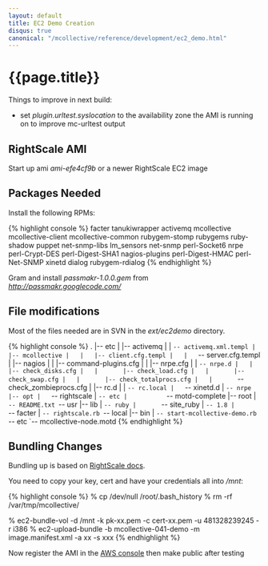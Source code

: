 ```yaml
---
layout: default
title: EC2 Demo Creation
disqus: true
canonical: "/mcollective/reference/development/ec2_demo.html"
---
```

[Bundling]: http://support.rightscale.com/12-Guides/01-RightScale_Dashboard_User_Guide/02-Clouds/01-EC2/08-EC2_Image_Locator/Register_an_AMI#Step_2.3a_Bundle_the_Instance
[Console]: https://console.aws.amazon.com/ec2

# {{page.title}}
Things to improve in next build:

 * set _plugin.urltest.syslocation_ to the availability zone the AMI is running on to improve mc-urltest output

## RightScale AMI
Start up ami _ami-efe4cf9b_ or a newer RightScale EC2 image

## Packages Needed
Install the following RPMs:

{% highlight console %}
facter
tanukiwrapper
activemq
mcollective
mcollective-client
mcollective-common
rubygem-stomp
rubygems
ruby-shadow
puppet
net-snmp-libs
lm_sensors
net-snmp
perl-Socket6
nrpe
perl-Crypt-DES
perl-Digest-SHA1
nagios-plugins
perl-Digest-HMAC
perl-Net-SNMP
xinetd
dialog
rubygem-rdialog
{% endhighlight %}

Gram and install _passmakr-1.0.0.gem_ from _http://passmakr.googlecode.com/_

## File modifications
Most of the files needed are in SVN in the _ext/ec2demo_ directory.

{% highlight console %}
.
|-- etc
|   |-- activemq
|   |   `-- activemq.xml.templ
|   |-- mcollective
|   |   |-- client.cfg.templ
|   |   `-- server.cfg.templ
|   |-- nagios
|   |   |-- command-plugins.cfg
|   |   |-- nrpe.cfg
|   |   `-- nrpe.d
|   |       |-- check_disks.cfg
|   |       |-- check_load.cfg
|   |       |-- check_swap.cfg
|   |       |-- check_totalprocs.cfg
|   |       `-- check_zombieprocs.cfg
|   |-- rc.d
|   |   `-- rc.local
|   `-- xinetd.d
|       `-- nrpe
|-- opt
|   `-- rightscale
|       `-- etc
|           `-- motd-complete
|-- root
|   `-- README.txt
`-- usr
    |-- lib
    |   `-- ruby
    |       `-- site_ruby
    |           `-- 1.8
    |               `-- facter
    |                   `-- rightscale.rb
    `-- local
        |-- bin
        |   `-- start-mcollective-demo.rb
        `-- etc
            `-- mcollective-node.motd
{% endhighlight %}

## Bundling Changes
Bundling up is based on [RightScale docs][bundling].

You need to copy your key, cert and have your credentials all into _/mnt_:

{% highlight console %}
% cp /dev/null /root/.bash_history
% rm -rf /var/tmp/mcollective/

% ec2-bundle-vol -d /mnt -k pk-xx.pem -c cert-xx.pem -u 481328239245 -r i386
% ec2-upload-bundle -b mcollective-041-demo -m image.manifest.xml -a xx -s xxx
{% endhighlight %}

Now register the AMI in the [AWS console][Console] then make public after testing
